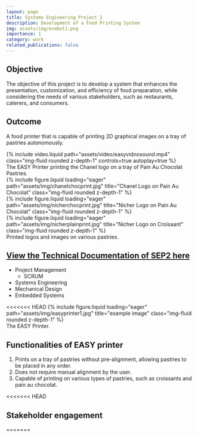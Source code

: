 ```yaml
---
layout: page
title: Systems Engineering Project 2
description: Development of a Food Printing System
img: assets/img/evebot1.png
importance: 1
category: work
related_publications: false
---
```


<!-- Describe the objective of SEP2 -->
## Objective
The objective of this project is to develop a system that enhances the presentation, customization, and efficiency of food preparation, while considering the needs of various stakeholders, such as restaurants, caterers, and consumers.

## Outcome
A food printer that is capable of printing 2D graphical images on a tray of pastries autonomously.

<!-- To give your project a background in the portfolio page, just add the img tag to the front matter like so:

    ---
    layout: page
    title: project
    description: a project with a background image
    img: /assets/img/12.jpg
    --- -->

<!-- Video of EASY in operation -->
<div class="videorow">
    <div class="col-sm mt-3 mt-md-0">
        {% include video.liquid path="assets/video/easyvidnosound.mp4" class="img-fluid rounded z-depth-1" controls=true autoplay=true %}
    </div>
</div>
<!-- Caption of EASY video -->
<div class="caption">
    The EASY Printer printing the Chanel logo on a tray of Pain Au Chocolat Pastries.
</div>


<!-- Show photo of the output of the Chanel logo and other prints -->
<div class="row">
    <div class="col-sm mt-3 mt-md-0">
        {% include figure.liquid loading="eager" path="assets/img/chanelchocprint.jpg" title="Chanel Logo on Pain Au Chocolat" class="img-fluid rounded z-depth-1" %}
    </div>
    <div class="col-sm mt-3 mt-md-0">
        {% include figure.liquid loading="eager" path="assets/img/nicherchocprint.jpg" title="Nicher Logo on Pain Au Chocolat" class="img-fluid rounded z-depth-1" %}
    </div>
    <div class="col-sm mt-3 mt-md-0">
        {% include figure.liquid loading="eager" path="assets/img/nicherplainprint.jpg" title="Nicher Logo on Croisaant" class="img-fluid rounded z-depth-1" %}
    </div>
</div>
<div class="caption">
    Printed logos and images on various pastries.
</div>


<!-- SEP2 Technical Documentation Section -->
## [View the Technical Documentation of SEP2 here](https://reubenlow.github.io/blog/2024/sep2docs/)


<!-- Skills Deployed -->
- Project Management
    - SCRUM
- Systems Engineering
- Mechanical Design
- Embedded Systems


<div class="row">
    <div class="col-sm mt-3 mt-md-0">
<<<<<<< HEAD
        {% include figure.liquid loading="eager" path="assets/img/easyprinter1.jpg" title="example image" class="img-fluid rounded z-depth-1" %}
    </div>
</div>
<div class="caption">
    The EASY Printer.
</div>

<!-- Functionalities of EASY printer -->
## Functionalities of EASY printer
1. Prints on a tray of pastries without pre-alignment, allowing pastries to be placed in any order.
2. Does not require manual alignment by the user.
3. Capable of printing on various types of pastries, such as croissants and pain au chocolat.

<<<<<<< HEAD
<!-- Stakeholder engagement -->
## Stakeholder engagement

<div class="row">
=======
<!-- <div class="row">
>>>>>>> parent of 46916f32 (update)
    <div class="col-sm mt-3 mt-md-0">
=======
>>>>>>> parent of 31521416 (updated sep2)
        {% include figure.liquid loading="eager" path="assets/img/1.jpg" title="example image" class="img-fluid rounded z-depth-1" %}
    </div>
    <div class="col-sm mt-3 mt-md-0">
        {% include figure.liquid loading="eager" path="assets/img/3.jpg" title="example image" class="img-fluid rounded z-depth-1" %}
    </div>
    <div class="col-sm mt-3 mt-md-0">
        {% include figure.liquid loading="eager" path="assets/img/5.jpg" title="example image" class="img-fluid rounded z-depth-1" %}
    </div>
</div>
<div class="caption">
    Caption photos easily. On the left, a road goes through a tunnel. Middle, leaves artistically fall in a hipster photoshoot. Right, in another hipster photoshoot, a lumberjack grasps a handful of pine needles.
</div>

<div class="row">
    <div class="col-sm mt-3 mt-md-0">
        {% include figure.liquid loading="eager" path="assets/img/5.jpg" title="example image" class="img-fluid rounded z-depth-1" %}
    </div>
</div>
<div class="caption">
    This image can also have a caption. It's like magic.
</div>

You can also put regular text between your rows of images, even citations {% cite einstein1950meaning %}.
Say you wanted to write a bit about your project before you posted the rest of the images.
You describe how you toiled, sweated, _bled_ for your project, and then... you reveal its glory in the next row of images.

<div class="row justify-content-sm-center">
    <div class="col-sm-8 mt-3 mt-md-0">
        {% include figure.liquid path="assets/img/6.jpg" title="example image" class="img-fluid rounded z-depth-1" %}
    </div>
    <div class="col-sm-4 mt-3 mt-md-0">
        {% include figure.liquid path="assets/img/11.jpg" title="example image" class="img-fluid rounded z-depth-1" %}
    </div>
</div>
<div class="caption">
    You can also have artistically styled 2/3 + 1/3 images, like these.
</div>

The code is simple.
Just wrap your images with `<div class="col-sm">` and place them inside `<div class="row">` (read more about the <a href="https://getbootstrap.com/docs/4.4/layout/grid/">Bootstrap Grid</a> system).
To make images responsive, add `img-fluid` class to each; for rounded corners and shadows use `rounded` and `z-depth-1` classes.
Here's the code for the last row of images above:

{% raw %}

```html
<div class="row justify-content-sm-center">
  <div class="col-sm-8 mt-3 mt-md-0">
    {% include figure.liquid path="assets/img/6.jpg" title="example image" class="img-fluid rounded z-depth-1" %}
  </div>
  <div class="col-sm-4 mt-3 mt-md-0">
    {% include figure.liquid path="assets/img/11.jpg" title="example image" class="img-fluid rounded z-depth-1" %}
  </div>
</div>
```

<!-- {% endraw %} -->
